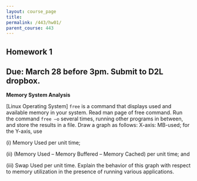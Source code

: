 ```yaml
---
layout: course_page
title: 
permalink: /443/hw01/
parent_course: 443
---
```


Homework 1
----

Due: March 28 before 3pm. Submit to D2L dropbox.
----

**Memory System Analysis**

[Linux Operating System] ```free``` is a command that displays used and available memory in your system. Read man page of free command. Run the command ```free –o``` several times, running other programs in between, and store the results in a file. Draw a graph as follows: X-axis: MB-used; for the Y-axis, use 

(i) Memory Used per unit time; 

(ii) (Memory Used – Memory Buffered – Memory Cached) per unit time; and 

(iii) Swap Used per unit time. Explain the behavior of this graph with respect to memory utilization in the presence of running various applications.